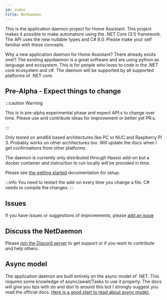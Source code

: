 ```yaml
---
id: index
title: NetDaemon
---
```


This is the application daemon project for Home Assistant. This project makes it possible to make automatons using the .NET Core (3.1) framework. The API uses the new nullable types and C# 8.0. Please make your self familiar with these concepts.

Why a new application daemon for Home Assistant? There already exists one!? The existing appdaemon is a great software and are using python as language and ecosystem. This is for people who loves to code in the .NET core ecosystem and c#. The daemon will be supported by all supported platforms of .NET core.

## Pre-Alpha - Expect things to change

:::caution Warning

This is in pre-alpha experimental phase and expect API:s to change over time. Please use and contribute ideas for improvement or better yet PR:s.

:::

Only tested on amd64 based architectures like PC or NUC and Raspberry PI 3. Probably works on other architectures too. Will update the docs when I get confirmations from other platforms.

The daemon is currently only distributed through Hassio add-on but a docker container and instruction to run locally will be provided in time.

Please see [the getting started](/docs/started/installation) documentation for setup.

:::info
You need to restart the add-on every time you change a file. C# needs to compile the changes.
:::

## Issues

If you have issues or suggestions of improvements, please [add an issue](https://github.com/net-daemon/netdaemon/issues)

## Discuss the NetDaemon

Please [join the Discord server](https://discord.gg/K3xwfcX) to get support or if you want to contribute and help others.

## Async model

The application daemon are built entirely on the async model of .NET. This requires some knowledge of async/await/Tasks to use it properly. The docs will give you tips with do and don´ts around this but I strongly suggest you read the official docs.  [Here is a good start to read about async model.](https://docs.microsoft.com/en-us/dotnet/csharp/async)



